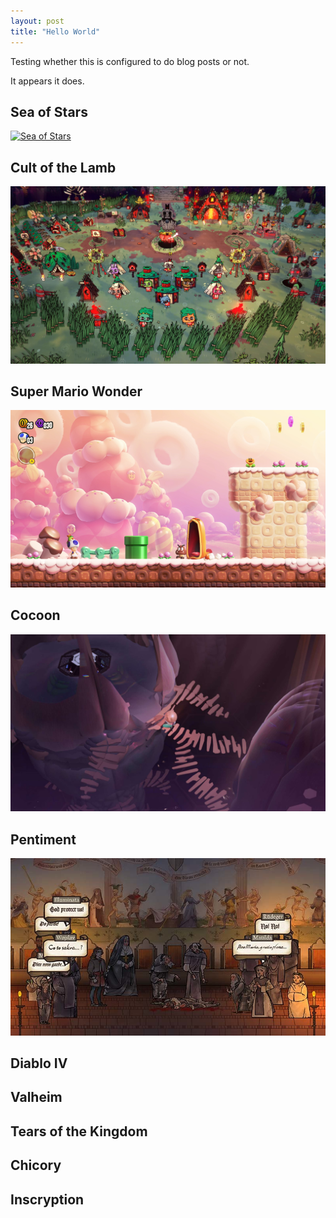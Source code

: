 ```yaml
---
layout: post
title: "Hello World"
---
```

Testing whether this is configured to do blog posts or not.

It appears it does.

## Sea of Stars
[![Sea of Stars](/media/sea-of-stars.png)](https://seaofstarsgame.co/)

## Cult of the Lamb
[![Cult of the Lamb](/media/posts/cult-of-the-lamb.png)](https://www.cultofthelamb.com/)

## Super Mario Wonder
[![Super Mario Wonder](/media/posts/super-mario-wonder.png)](https://supermariobroswonder.nintendo.com/)

## Cocoon
[![Cocoon](/media/posts/cocoon.jpg)](https://annapurnainteractive.com/en/games/cocoon)

## Pentiment
[![Pentiment](/media/posts/pentiment.jpg)](https://pentiment.obsidian.net/)

## Diablo IV
## Valheim
## Tears of the Kingdom
## Chicory
## Inscryption